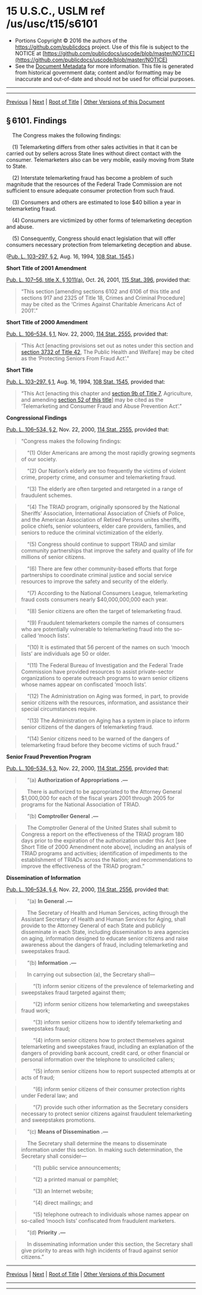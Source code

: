 ---
---

# 15 U.S.C., USLM ref /us/usc/t15/s6101

* Portions Copyright © 2016 the authors of the https://github.com/publicdocs project.
  Use of this file is subject to the NOTICE at [https://github.com/publicdocs/uscode/blob/master/NOTICE](https://github.com/publicdocs/uscode/blob/master/NOTICE)
* See the [Document Metadata](././../../../..//README.md) for more information.
  This file is generated from historical government data; content and/or formatting may be inaccurate and out-of-date and should not be used for official purposes.

----------
----------

[Previous](./../../../..//us/usc/t15/ch87/m__us_usc_t15_ch87.md) | [Next](./../../../..//us/usc/t15/ch87/m__us_usc_t15_s6102.md) | [Root of Title](./../../../../) | [Other Versions of this Document](https://publicdocs.github.io/go/links?ns=uslm&ref=%2Fus%2Fusc%2Ft15%2Fs6101)

## § 6101. Findings

    The Congress makes the following findings:

    (1) Telemarketing differs from other sales activities in that it can be carried out by sellers across State lines without direct contact with the consumer. Telemarketers also can be very mobile, easily moving from State to State.

    (2) Interstate telemarketing fraud has become a problem of such magnitude that the resources of the Federal Trade Commission are not sufficient to ensure adequate consumer protection from such fraud.

    (3) Consumers and others are estimated to lose $40 billion a year in telemarketing fraud.

    (4) Consumers are victimized by other forms of telemarketing deception and abuse.

    (5) Consequently, Congress should enact legislation that will offer consumers necessary protection from telemarketing deception and abuse.

([Pub. L. 103–297, § 2][/us/pl/103/297/s2], Aug. 16, 1994, [108 Stat. 1545][/us/stat/108/1545].)

 __Short Title of 2001 Amendment__ 

[Pub. L. 107–56, title X, § 1011(a)][/us/pl/107/56/s1011/a], Oct. 26, 2001, [115 Stat. 396][/us/stat/115/396], provided that: 

> “This section \[amending sections 6102 and 6106 of this title and sections 917 and 2325 of Title 18, Crimes and Criminal Procedure\] may be cited as the ‘Crimes Against Charitable Americans Act of 2001’.”

 __Short Title of 2000 Amendment__ 

[Pub. L. 106–534, § 1][/us/pl/106/534/s1], Nov. 22, 2000, [114 Stat. 2555][/us/stat/114/2555], provided that: 

> “This Act \[enacting provisions set out as notes under this section and [section 3732 of Title 42][/us/usc/t42/s3732], The Public Health and Welfare\] may be cited as the ‘Protecting Seniors From Fraud Act’.”

 __Short Title__ 

[Pub. L. 103–297, § 1][/us/pl/103/297/s1], Aug. 16, 1994, [108 Stat. 1545][/us/stat/108/1545], provided that: 

> “This Act \[enacting this chapter and [section 9b of Title 7][/us/usc/t7/s9b], Agriculture, and amending [section 52 of this title][/us/usc/t15/s52]\] may be cited as the ‘Telemarketing and Consumer Fraud and Abuse Prevention Act’.”

 __Congressional Findings__ 

[Pub. L. 106–534, § 2][/us/pl/106/534/s2], Nov. 22, 2000, [114 Stat. 2555][/us/stat/114/2555], provided that: 

> “Congress makes the following findings:

>     “(1) Older Americans are among the most rapidly growing segments of our society.

>     “(2) Our Nation’s elderly are too frequently the victims of violent crime, property crime, and consumer and telemarketing fraud.

>     “(3) The elderly are often targeted and retargeted in a range of fraudulent schemes.

>     “(4) The TRIAD program, originally sponsored by the National Sheriffs’ Association, International Association of Chiefs of Police, and the American Association of Retired Persons unites sheriffs, police chiefs, senior volunteers, elder care providers, families, and seniors to reduce the criminal victimization of the elderly.

>     “(5) Congress should continue to support TRIAD and similar community partnerships that improve the safety and quality of life for millions of senior citizens.

>     “(6) There are few other community-based efforts that forge partnerships to coordinate criminal justice and social service resources to improve the safety and security of the elderly.

>     “(7) According to the National Consumers League, telemarketing fraud costs consumers nearly $40,000,000,000 each year.

>     “(8) Senior citizens are often the target of telemarketing fraud.

>     “(9) Fraudulent telemarketers compile the names of consumers who are potentially vulnerable to telemarketing fraud into the so-called ‘mooch lists’.

>     “(10) It is estimated that 56 percent of the names on such ‘mooch lists’ are individuals age 50 or older.

>     “(11) The Federal Bureau of Investigation and the Federal Trade Commission have provided resources to assist private-sector organizations to operate outreach programs to warn senior citizens whose names appear on confiscated ‘mooch lists’.

>     “(12) The Administration on Aging was formed, in part, to provide senior citizens with the resources, information, and assistance their special circumstances require.

>     “(13) The Administration on Aging has a system in place to inform senior citizens of the dangers of telemarketing fraud.

>     “(14) Senior citizens need to be warned of the dangers of telemarketing fraud before they become victims of such fraud.”

 __Senior Fraud Prevention Program__ 

[Pub. L. 106–534, § 3][/us/pl/106/534/s3], Nov. 22, 2000, [114 Stat. 2556][/us/stat/114/2556], provided that:

>     “(a)  __Authorization of Appropriations__  __.—__ 

>     There is authorized to be appropriated to the Attorney General $1,000,000 for each of the fiscal years 2001 through 2005 for programs for the National Association of TRIAD.

>     “(b)  __Comptroller General__  __.—__ 

>     The Comptroller General of the United States shall submit to Congress a report on the effectiveness of the TRIAD program 180 days prior to the expiration of the authorization under this Act \[see Short Title of 2000 Amendment note above\], including an analysis of TRIAD programs and activities; identification of impediments to the establishment of TRIADs across the Nation; and recommendations to improve the effectiveness of the TRIAD program.”

 __Dissemination of Information__ 

[Pub. L. 106–534, § 4][/us/pl/106/534/s4], Nov. 22, 2000, [114 Stat. 2556][/us/stat/114/2556], provided that:

>     “(a)  __In General__  __.—__ 

>     The Secretary of Health and Human Services, acting through the Assistant Secretary of Health and Human Services for Aging, shall provide to the Attorney General of each State and publicly disseminate in each State, including dissemination to area agencies on aging, information designed to educate senior citizens and raise awareness about the dangers of fraud, including telemarketing and sweepstakes fraud.

>     “(b)  __Information__  __.—__ 

>     In carrying out subsection (a), the Secretary shall—

>         “(1) inform senior citizens of the prevalence of telemarketing and sweepstakes fraud targeted against them;

>         “(2) inform senior citizens how telemarketing and sweepstakes fraud work;

>         “(3) inform senior citizens how to identify telemarketing and sweepstakes fraud;

>         “(4) inform senior citizens how to protect themselves against telemarketing and sweepstakes fraud, including an explanation of the dangers of providing bank account, credit card, or other financial or personal information over the telephone to unsolicited callers;

>         “(5) inform senior citizens how to report suspected attempts at or acts of fraud;

>         “(6) inform senior citizens of their consumer protection rights under Federal law; and

>         “(7) provide such other information as the Secretary considers necessary to protect senior citizens against fraudulent telemarketing and sweepstakes promotions.

>     “(c)  __Means of Dissemination__  __.—__ 

>     The Secretary shall determine the means to disseminate information under this section. In making such determination, the Secretary shall consider—

>         “(1) public service announcements;

>         “(2) a printed manual or pamphlet;

>         “(3) an Internet website;

>         “(4) direct mailings; and

>         “(5) telephone outreach to individuals whose names appear on so-called ‘mooch lists’ confiscated from fraudulent marketers.

>     “(d)  __Priority__  __.—__ 

>     In disseminating information under this section, the Secretary shall give priority to areas with high incidents of fraud against senior citizens.”

----------

[Previous](./../../../..//us/usc/t15/ch87/m__us_usc_t15_ch87.md) | [Next](./../../../..//us/usc/t15/ch87/m__us_usc_t15_s6102.md) | [Root of Title](./../../../../) | [Other Versions of this Document](https://publicdocs.github.io/go/links?ns=uslm&ref=%2Fus%2Fusc%2Ft15%2Fs6101)

----------
----------

[/us/pl/103/297/s2]: https://publicdocs.github.io/go/links?ns=uslm&ref=%2Fus%2Fpl%2F103%2F297%2Fs2
[/us/stat/108/1545]: https://publicdocs.github.io/go/links?ns=uslm&ref=%2Fus%2Fstat%2F108%2F1545
[/us/pl/107/56/s1011/a]: https://publicdocs.github.io/go/links?ns=uslm&ref=%2Fus%2Fpl%2F107%2F56%2Fs1011%2Fa
[/us/stat/115/396]: https://publicdocs.github.io/go/links?ns=uslm&ref=%2Fus%2Fstat%2F115%2F396
[/us/pl/106/534/s1]: https://publicdocs.github.io/go/links?ns=uslm&ref=%2Fus%2Fpl%2F106%2F534%2Fs1
[/us/stat/114/2555]: https://publicdocs.github.io/go/links?ns=uslm&ref=%2Fus%2Fstat%2F114%2F2555
[/us/usc/t42/s3732]: https://publicdocs.github.io/go/links?ns=uslm&ref=%2Fus%2Fusc%2Ft42%2Fs3732
[/us/pl/103/297/s1]: https://publicdocs.github.io/go/links?ns=uslm&ref=%2Fus%2Fpl%2F103%2F297%2Fs1
[/us/stat/108/1545]: https://publicdocs.github.io/go/links?ns=uslm&ref=%2Fus%2Fstat%2F108%2F1545
[/us/usc/t7/s9b]: https://publicdocs.github.io/go/links?ns=uslm&ref=%2Fus%2Fusc%2Ft7%2Fs9b
[/us/usc/t15/s52]: https://publicdocs.github.io/go/links?ns=uslm&ref=%2Fus%2Fusc%2Ft15%2Fs52
[/us/pl/106/534/s2]: https://publicdocs.github.io/go/links?ns=uslm&ref=%2Fus%2Fpl%2F106%2F534%2Fs2
[/us/stat/114/2555]: https://publicdocs.github.io/go/links?ns=uslm&ref=%2Fus%2Fstat%2F114%2F2555
[/us/pl/106/534/s3]: https://publicdocs.github.io/go/links?ns=uslm&ref=%2Fus%2Fpl%2F106%2F534%2Fs3
[/us/stat/114/2556]: https://publicdocs.github.io/go/links?ns=uslm&ref=%2Fus%2Fstat%2F114%2F2556
[/us/pl/106/534/s4]: https://publicdocs.github.io/go/links?ns=uslm&ref=%2Fus%2Fpl%2F106%2F534%2Fs4
[/us/stat/114/2556]: https://publicdocs.github.io/go/links?ns=uslm&ref=%2Fus%2Fstat%2F114%2F2556



